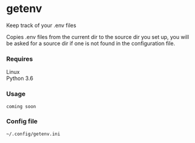 # getenv
Keep track of your .env files

Copies .env files from the current dir to the source dir you set up, you will be asked for a source dir if one is not
found in the configuration file.

### Requires
Linux  
Python 3.6

### Usage
```
coming soon
```
### Config file

`~/.config/getenv.ini`

